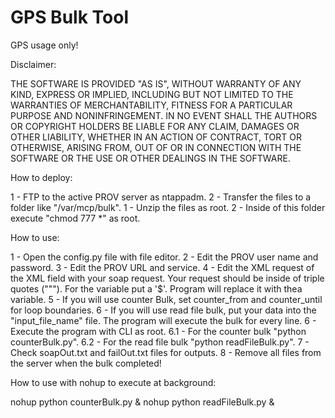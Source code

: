 # GPS Bulk Tool

GPS usage only!


Disclaimer:

THE SOFTWARE IS PROVIDED "AS IS", WITHOUT WARRANTY OF ANY KIND,
EXPRESS OR IMPLIED, INCLUDING BUT NOT LIMITED TO THE WARRANTIES OF
MERCHANTABILITY, FITNESS FOR A PARTICULAR PURPOSE AND
NONINFRINGEMENT. IN NO EVENT SHALL THE AUTHORS OR COPYRIGHT HOLDERS BE
LIABLE FOR ANY CLAIM, DAMAGES OR OTHER LIABILITY, WHETHER IN AN ACTION
OF CONTRACT, TORT OR OTHERWISE, ARISING FROM, OUT OF OR IN CONNECTION
WITH THE SOFTWARE OR THE USE OR OTHER DEALINGS IN THE SOFTWARE.


How to deploy:

1 - FTP to the active PROV server as ntappadm.
2 - Transfer the files to a folder like  "/var/mcp/bulk".
1 - Unzip the files as root.
2 - Inside of this folder execute "chmod 777 *" as root.



How to use:

1 - Open the config.py file with file editor.
2 - Edit the PROV user name and password.
3 - Edit the PROV URL and service.
4 - Edit the XML request of the XML field with your soap request. Your request
should be inside of triple quotes ("""). For the variable put a '$'. Program
will replace it with thea variable.
5 - If you will use counter Bulk, set counter_from and counter_until for loop
boundaries.
6 - If you will use read file bulk, put your data into the "input_file_name"
file. The program will execute the bulk for every line.
6 - Execute the program with CLI as root.
6.1 - For the counter bulk "python counterBulk.py".
6.2 - For the read file bulk "python readFileBulk.py".
7 - Check soapOut.txt and failOut.txt files for outputs.
8 - Remove all files from the server when the bulk completed!



How to use with nohup to execute at background:

nohup python counterBulk.py &
nohup python readFileBulk.py &
